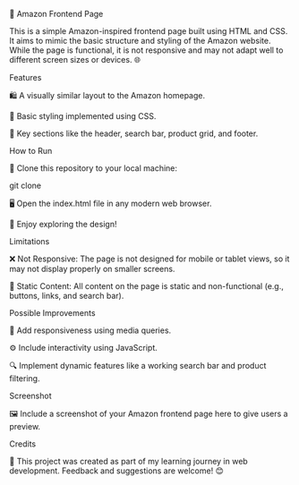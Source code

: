 🛒 Amazon Frontend Page

This is a simple Amazon-inspired frontend page built using HTML and CSS. It aims to mimic the basic structure and styling of the Amazon website. While the page is functional, it is not responsive and may not adapt well to different screen sizes or devices. 🌐

Features

🛍️ A visually similar layout to the Amazon homepage.

🎨 Basic styling implemented using CSS.

🧩 Key sections like the header, search bar, product grid, and footer.

How to Run

🚀 Clone this repository to your local machine:

git clone <repository-url>

🖥️ Open the index.html file in any modern web browser.

🎉 Enjoy exploring the design!

Limitations

❌ Not Responsive: The page is not designed for mobile or tablet views, so it may not display properly on smaller screens.

🛑 Static Content: All content on the page is static and non-functional (e.g., buttons, links, and search bar).

Possible Improvements

📱 Add responsiveness using media queries.

⚙️ Include interactivity using JavaScript.

🔍 Implement dynamic features like a working search bar and product filtering.

Screenshot

🖼️ Include a screenshot of your Amazon frontend page here to give users a preview.

Credits

🙌 This project was created as part of my learning journey in web development. Feedback and suggestions are welcome! 😊

